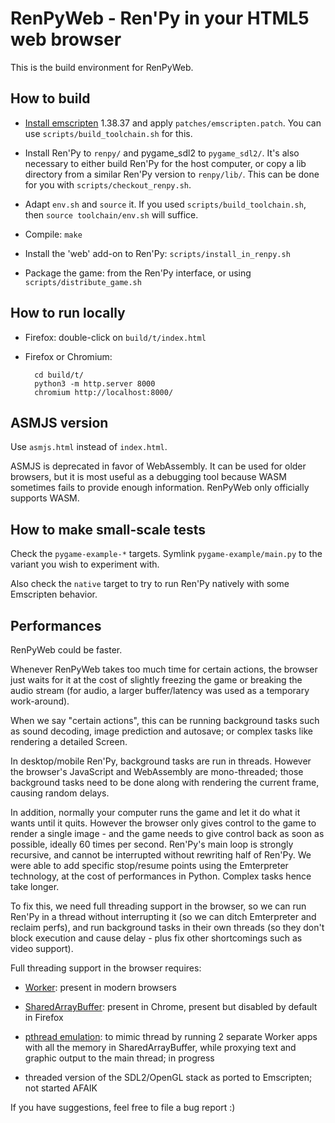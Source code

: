 # RenPyWeb - Ren'Py in your HTML5 web browser

This is the build environment for RenPyWeb.

## How to build

- [Install emscripten](https://emscripten.org/docs/building_from_source/building_emscripten_from_source_on_linux.html) 1.38.37 and apply
  `patches/emscripten.patch`.  You can use `scripts/build_toolchain.sh` for this.

- Install Ren'Py to `renpy/` and pygame\_sdl2 to `pygame_sdl2/`. It's also necessary
  to either build Ren'Py for the host computer, or copy a lib directory from
  a similar Ren'Py version to `renpy/lib/`. This can be done for you with
  `scripts/checkout_renpy.sh`.

- Adapt `env.sh` and `source` it. If you used `scripts/build_toolchain.sh`,
  then `source toolchain/env.sh` will suffice.

- Compile:
  `make`

- Install the 'web' add-on to Ren'Py:
  `scripts/install_in_renpy.sh`

- Package the game: from the Ren'Py interface, or using `scripts/distribute_game.sh`


## How to run locally

- Firefox: double-click on `build/t/index.html`

- Firefox or Chromium:

        cd build/t/
        python3 -m http.server 8000
        chromium http://localhost:8000/


## ASMJS version

Use `asmjs.html` instead of `index.html`.

ASMJS is deprecated in favor of WebAssembly.  It can be used for older
browsers, but it is most useful as a debugging tool because WASM
sometimes fails to provide enough information.  RenPyWeb only
officially supports WASM.


## How to make small-scale tests

Check the `pygame-example-*` targets. Symlink `pygame-example/main.py`
to the variant you wish to experiment with.

Also check the `native` target to try to run Ren'Py natively with some
Emscripten behavior.


## Performances

RenPyWeb could be faster.

Whenever RenPyWeb takes too much time for certain actions, the browser
just waits for it at the cost of slightly freezing the game or
breaking the audio stream (for audio, a larger buffer/latency was used
as a temporary work-around).

When we say "certain actions", this can be running background tasks
such as sound decoding, image prediction and autosave; or complex
tasks like rendering a detailed Screen.

In desktop/mobile Ren'Py, background tasks are run in threads.
However the browser's JavaScript and WebAssembly are mono-threaded;
those background tasks need to be done along with rendering the
current frame, causing random delays.

In addition, normally your computer runs the game and let it do what
it wants until it quits.  However the browser only gives control to
the game to render a single image - and the game needs to give control
back as soon as possible, ideally 60 times per second.  Ren'Py's main
loop is strongly recursive, and cannot be interrupted without
rewriting half of Ren'Py.  We were able to add specific stop/resume points
using the Emterpreter technology, at the cost of performances in
Python.  Complex tasks hence take longer.

To fix this, we need full threading support in the browser, so we can
run Ren'Py in a thread without interrupting it (so we can ditch
Emterpreter and reclaim perfs), and run background tasks in their own
threads (so they don't block execution and cause delay - plus fix other
shortcomings such as video support).

Full threading support in the browser requires:

- [Worker](https://developer.mozilla.org/en-US/docs/Web/API/Web_Workers_API):
  present in modern browsers

- [SharedArrayBuffer](https://developer.mozilla.org/en-US/docs/Web/JavaScript/Reference/Global_Objects/SharedArrayBuffer):
  present in Chrome, present but disabled by default in Firefox

- [pthread emulation](https://emscripten.org/docs/porting/pthreads.html):
  to mimic thread by running 2 separate Worker apps with all the
  memory in SharedArrayBuffer, while proxying text and graphic output
  to the main thread; in progress

- threaded version of the SDL2/OpenGL stack as ported to Emscripten; not started AFAIK


If you have suggestions, feel free to file a bug report :)

